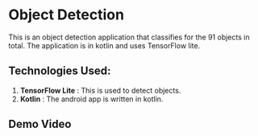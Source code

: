 # Object Detection
This is an object detection application that classifies for the 91 objects in total. The application is in kotlin and uses TensorFlow lite. 

## Technologies Used:
1. **TensorFlow Lite** : This is used to detect objects.
2. **Kotlin** : The android app is written in kotlin.

## Demo Video


